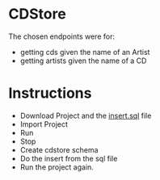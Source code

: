 # CDStore

The chosen endpoints were for:
- getting cds given the name of an Artist
- getting artists given the name of a CD

# Instructions
-   Download Project and the [insert.sql](https://drive.google.com/file/d/1u_uVhwi1A-DEFBrKE-RLvjcvtapqwLCg/view?usp=share_link) file
-   Import Project
-   Run
-   Stop
-   Create cdstore schema
-   Do the insert from the sql file
-   Run the project again.
